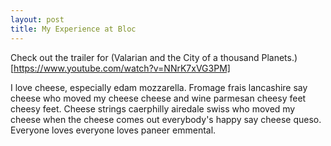 ```yaml
---
layout: post
title: My Experience at Bloc
---
```



Check out the trailer for (Valarian and the City of a thousand Planets.)[https://www.youtube.com/watch?v=NNrK7xVG3PM]

I love cheese, especially edam mozzarella. Fromage frais lancashire say cheese who moved my cheese cheese and wine parmesan cheesy feet cheesy feet. Cheese strings caerphilly airedale swiss who moved my cheese when the cheese comes out everybody's happy say cheese queso. Everyone loves everyone loves paneer emmental.
